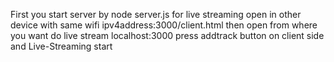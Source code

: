 First you start server by node server.js
for live streaming open in other device with same wifi ipv4address:3000/client.html 
then open from where you want do live stream localhost:3000
press addtrack button on client side and Live-Streaming start
